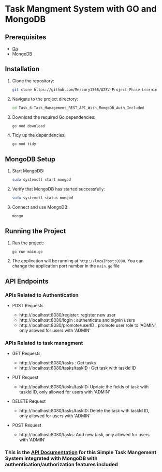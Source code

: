 # Task Mangment System with GO and MongoDB

## Prerequisites

- [Go](https://golang.org/doc/install)
- [MongoDB](https://docs.mongodb.com/manual/installation/)

## Installation

1. Clone the repository:

   ```bash
   git clone https://github.com/Mercury1565/A2SV-Project-Phase-Learning-Tasks
   ```

2. Navigate to the project directory:

   ```bash
   cd Task_6-Task_Management_REST_API_With_MongoDB_Auth_Included
   ```

3. Download the required Go dependencies:

   ```bash
   go mod download
   ```

4. Tidy up the dependencies:
   ```bash
   go mod tidy
   ```

## MongoDB Setup

1. Start MongoDB:

   ```bash
   sudo systemctl start mongod
   ```

2. Verify that MongoDB has started successfully:

   ```bash
   sudo systemctl status mongod
   ```

3. Connect and use MongoDB:
   ```bash
   mongo
   ```

## Running the Project

1. Run the project:

   ```bash
   go run main.go
   ```

2. The application will be running at `http://localhost:8080`. You can change the application port number in the `main.go` file

## API Endpoints

### APIs Related to Authentication

- POST Requests

  - http://localhost:8080/register: register new user
  - http://localhost:8080/login : authenticate and signin users
  - http://localhost:8080/promote/userID : promote user role to 'ADMIN', only allowed for users with 'ADMIN'

### APIs Related to task managment

- GET Requests

  - http://localhost:8080/tasks : Get tasks
  - http://localhost:8080/tasks/taskID : Get task with taskId ID

- PUT Request

  - http://localhost:8080/tasks/taskID: Update the fields of task with taskId ID, only allowed for users with 'ADMIN'

- DELETE Request

  - http://localhost:8080/tasks/taskID: Delete the task with taskId ID, only allowed for users with 'ADMIN'

- POST Request

  - http://localhost:8080/tasks: Add new task, only allowed for users with 'ADMIN'

### This is the [API Documentation](https://documenter.getpostman.com/view/37363410/2sA3s3HB59) for this Simple Task Mangement System integrated with MongoDB with authentication/authorization features included
